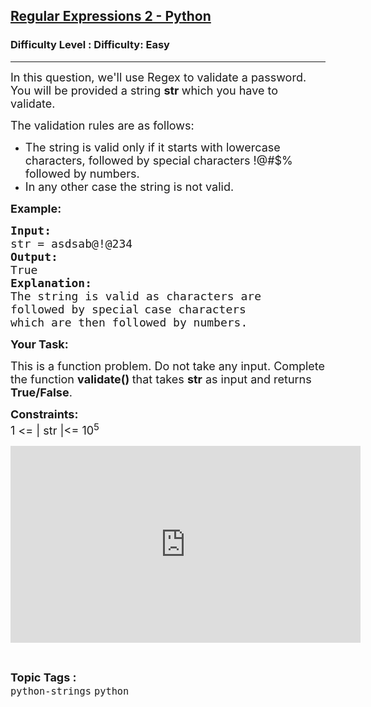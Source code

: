 <h2><a href="https://www.geeksforgeeks.org/problems/regular-expressions-2-python/1?page=21&difficulty=Easy&status=unsolved&sortBy=accuracy">Regular Expressions 2 - Python</a></h2><h3>Difficulty Level : Difficulty: Easy</h3><hr><div class="problems_problem_content__Xm_eO"><p><span style="font-size:18px">In this question, we'll use Regex to validate a password. You will be provided a string <strong>str </strong>which you have to validate.</span></p>

<p><span style="font-size:18px">The validation rules are as follows:</span></p>

<ul>
	<li><span style="font-size:18px">The string is valid only if it starts with lowercase characters, followed by special characters !@#$% followed by numbers.</span></li>
	<li><span style="font-size:18px">In any other case the string is not valid.</span></li>
</ul>

<p><span style="font-size:18px"><strong>Example:</strong></span><span style="font-size:18px"> </span></p>

<pre><span style="font-size:18px"><strong>Input:</strong> </span>
<span style="font-size:18px">str = asdsab@!@234</span>
<span style="font-size:18px"><strong>Output:</strong> </span>
<span style="font-size:18px">True</span>
<strong><span style="font-size:18px">Explanation: </span></strong>
<span style="font-size:18px">The string is valid as characters are
followed by special</span> <span style="font-size:18px">case characters 
which are then followed by numbers.</span></pre>

<p><span style="font-size:18px"><strong>Your Task:</strong></span></p>

<p><span style="font-size:18px">This is a function problem. Do not take any input. Complete the function <strong>validate()&nbsp;</strong>that takes <strong>str</strong> as input and returns <strong>True/False</strong>.</span></p>

<p><span style="font-size:18px"><strong>Constraints:</strong><br>
1 &lt;= | str |&lt;= 10<sup>5</sup></span></p>

<p><iframe frameborder="0" height="315" src="https://www.youtube.com/embed/JKNLy55G2z0" width="560"></iframe></p>
</div><br><p><span style=font-size:18px><strong>Topic Tags : </strong><br><code>python-strings</code>&nbsp;<code>python</code>&nbsp;